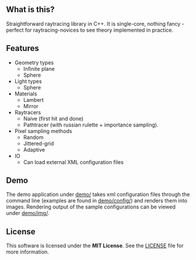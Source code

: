 ## What is this?

Straightforward raytracing library in C++. It is single-core, nothing fancy - perfect for raytracing-novices to see theory implemented in practice. 

## Features

 * Geometry types
   * Infinite plane
   * Sphere
 * Light types
   * Sphere
 * Materials
   * Lambert
   * Mirror
 * Raytracers
   * Naive (first hit and done)
   * Pathtracer (with russian rulette + importance sampling).
 * Pixel sampling methods
   * Random
   * Jittered-grid
   * Adaptive
 * IO
   * Can load external XML configuration files
 
## Demo

The demo application under [demo/](demo/) takes xml configuration files through the command line (examples are found in [demo/config/](demo/config/)) and renders them into images. Rendering output of the sample configurations can be viewed under [demo/img/](demo/img/).

## License

This software is licensed under the **MIT License**. See the [LICENSE](LICENSE.txt) file for more information.
